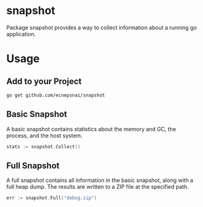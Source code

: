 # snapshot

Package snapshot provides a way to collect information about a running go application.

# Usage

## Add to your Project

```bash
go get github.com/ecnepsnai/snapshot
```

## Basic Snapshot

A basic snapshot contains statistics about the memory and GC, the process, and the host system.

```go
stats := snapshot.Collect()
```

## Full Snapshot

A full snapshot contains all information in the basic snapshot, along with a full heap dump. The results are written to
a ZIP file at the specified path.

```go
err := snapshot.Full("debug.zip")
```
